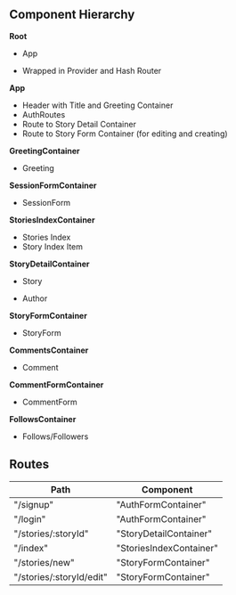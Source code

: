 ## Component Hierarchy

**Root**
 - App
  * Wrapped in Provider and Hash Router

**App**
 - Header with Title and Greeting Container
 - AuthRoutes
 - Route to Story Detail Container
 - Route to Story Form Container (for editing and creating)

**GreetingContainer**
 - Greeting

**SessionFormContainer**
 - SessionForm

**StoriesIndexContainer**
 - Stories Index 
 - Story Index Item

**StoryDetailContainer**
 - Story
  * Author

**StoryFormContainer**
 - StoryForm

**CommentsContainer**
 - Comment

**CommentFormContainer**
 - CommentForm

**FollowsContainer**
 - Follows/Followers

## Routes

|Path   | Component   |
|-------|-------------|
| "/signup" | "AuthFormContainer" |
| "/login" | "AuthFormContainer" |
| "/stories/:storyId" | "StoryDetailContainer" |
| "/index" | "StoriesIndexContainer" |
| "/stories/new" | "StoryFormContainer"
| "/stories/:storyId/edit"| "StoryFormContainer"